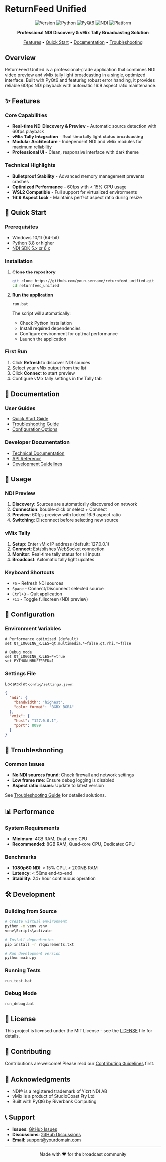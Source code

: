 # ReturnFeed Unified

<div align="center">

![Version](https://img.shields.io/badge/version-1.0.0-blue.svg)
![Python](https://img.shields.io/badge/python-3.8+-green.svg)
![PyQt6](https://img.shields.io/badge/PyQt6-6.4+-orange.svg)
![NDI](https://img.shields.io/badge/NDI-5.x%20%7C%206.x-red.svg)
![Platform](https://img.shields.io/badge/platform-Windows-lightgrey.svg)

**Professional NDI Discovery & vMix Tally Broadcasting Solution**

[Features](#features) • [Quick Start](#quick-start) • [Documentation](#documentation) • [Troubleshooting](#troubleshooting)

</div>

## Overview

ReturnFeed Unified is a professional-grade application that combines NDI video preview and vMix tally light broadcasting in a single, optimized interface. Built with PyQt6 and featuring robust error handling, it provides reliable 60fps NDI playback with automatic 16:9 aspect ratio maintenance.

## ✨ Features

### Core Capabilities
- **Real-time NDI Discovery & Preview** - Automatic source detection with 60fps playback
- **vMix Tally Integration** - Real-time tally light status broadcasting
- **Modular Architecture** - Independent NDI and vMix modules for maximum reliability
- **Professional UI** - Clean, responsive interface with dark theme

### Technical Highlights
- **Bulletproof Stability** - Advanced memory management prevents crashes
- **Optimized Performance** - 60fps with < 15% CPU usage
- **WSL2 Compatible** - Full support for virtualized environments
- **16:9 Aspect Lock** - Maintains perfect aspect ratio during resize

## 🚀 Quick Start

### Prerequisites
- Windows 10/11 (64-bit)
- Python 3.8 or higher
- [NDI SDK 5.x or 6.x](https://ndi.video/for-developers/ndi-sdk/)

### Installation

1. **Clone the repository**
   ```bash
   git clone https://github.com/yourusername/returnfeed_unified.git
   cd returnfeed_unified
   ```

2. **Run the application**
   ```batch
   run.bat
   ```
   
   The script will automatically:
   - Check Python installation
   - Install required dependencies
   - Configure environment for optimal performance
   - Launch the application

### First Run
1. Click **Refresh** to discover NDI sources
2. Select your vMix output from the list
3. Click **Connect** to start preview
4. Configure vMix tally settings in the Tally tab

## 📖 Documentation

### User Guides
- [Quick Start Guide](#quick-start)
- [Troubleshooting Guide](TROUBLESHOOTING.md)
- [Configuration Options](config/README.md)

### Developer Documentation
- [Technical Documentation](TECHNICAL_DOCUMENTATION.md)
- [API Reference](TECHNICAL_DOCUMENTATION.md#api-reference)
- [Development Guidelines](CLAUDE.md)

## 🎯 Usage

### NDI Preview
1. **Discovery**: Sources are automatically discovered on network
2. **Connection**: Double-click or select + Connect
3. **Preview**: 60fps preview with locked 16:9 aspect ratio
4. **Switching**: Disconnect before selecting new source

### vMix Tally
1. **Setup**: Enter vMix IP address (default: 127.0.0.1)
2. **Connect**: Establishes WebSocket connection
3. **Monitor**: Real-time tally status for all inputs
4. **Broadcast**: Automatic tally light updates

### Keyboard Shortcuts
- `F5` - Refresh NDI sources
- `Space` - Connect/Disconnect selected source
- `Ctrl+Q` - Quit application
- `F11` - Toggle fullscreen (NDI preview)

## 🔧 Configuration

### Environment Variables
```batch
# Performance optimized (default)
set QT_LOGGING_RULES=qt.multimedia.*=false;qt.rhi.*=false

# Debug mode
set QT_LOGGING_RULES=*=true
set PYTHONUNBUFFERED=1
```

### Settings File
Located at `config/settings.json`:
```json
{
  "ndi": {
    "bandwidth": "highest",
    "color_format": "BGRX_BGRA"
  },
  "vmix": {
    "host": "127.0.0.1",
    "port": 8099
  }
}
```

## 🐛 Troubleshooting

### Common Issues
- **No NDI sources found**: Check firewall and network settings
- **Low frame rate**: Ensure debug logging is disabled
- **Aspect ratio issues**: Update to latest version

See [Troubleshooting Guide](TROUBLESHOOTING.md) for detailed solutions.

## 📊 Performance

### System Requirements
- **Minimum**: 4GB RAM, Dual-core CPU
- **Recommended**: 8GB RAM, Quad-core CPU, Dedicated GPU

### Benchmarks
- **1080p60 NDI**: < 15% CPU, < 200MB RAM
- **Latency**: < 50ms end-to-end
- **Stability**: 24+ hour continuous operation

## 🛠️ Development

### Building from Source
```bash
# Create virtual environment
python -m venv venv
venv\Scripts\activate

# Install dependencies
pip install -r requirements.txt

# Run development version
python main.py
```

### Running Tests
```batch
run_test.bat
```

### Debug Mode
```batch
run_debug.bat
```

## 📄 License

This project is licensed under the MIT License - see the [LICENSE](LICENSE) file for details.

## 🤝 Contributing

Contributions are welcome! Please read our [Contributing Guidelines](CONTRIBUTING.md) first.

## 🙏 Acknowledgments

- NDI® is a registered trademark of Vizrt NDI AB
- vMix is a product of StudioCoast Pty Ltd
- Built with PyQt6 by Riverbank Computing

## 📞 Support

- **Issues**: [GitHub Issues](https://github.com/yourusername/returnfeed_unified/issues)
- **Discussions**: [GitHub Discussions](https://github.com/yourusername/returnfeed_unified/discussions)
- **Email**: support@yourdomain.com

---

<div align="center">
Made with ❤️ for the broadcast community
</div>
